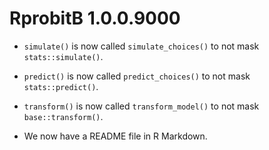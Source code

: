 # RprobitB 1.0.0.9000

* `simulate()` is now called `simulate_choices()` to not mask `stats::simulate()`.

* `predict()` is now called `predict_choices()` to not mask `stats::predict()`.

* `transform()` is now called `transform_model()` to not mask `base::transform()`.

* We now have a README file in R Markdown.
